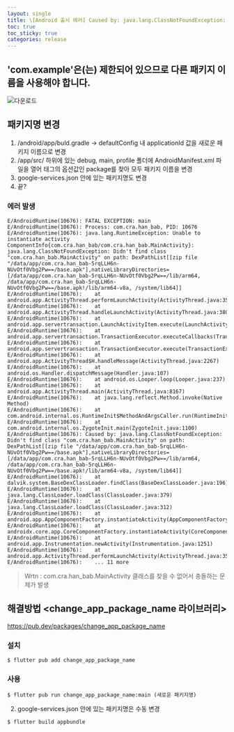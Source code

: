 ```yaml
---
layout: single
title: \[Android 출시 에러] Caused by: java.lang.ClassNotFoundException: Didn't find class \".MainActivity\"
toc: true
toc_sticky: true
categories: release
---
```


## 'com.example'은(는) 제한되어 있으므로 다른 패키지 이름을 사용해야 합니다.
![다운로드](https://github.com/KimGyeongLock/KimGyeongLock.github.io/assets/63464299/31a8ad7e-a186-454f-9211-c3b54c35d320)

## 패키지명 변경
1. /android/app/buld.gradle -> defaultConfig 내 applicationId 값을 새로운 패키지 이름으로 변경
2. /app/src/ 하위에 있는 debug, main, profile 폴더에 AndroidManifest.xml 파일을 열어 <manifest> 태그의 옵션값인 package를 찾아 모두 패키지 이름을 변경
3. google-services.json 안에 있는 패키지명도 변경
4. 끝?

### 에러 발생
```
E/AndroidRuntime(10676): FATAL EXCEPTION: main
E/AndroidRuntime(10676): Process: com.cra.han_bab, PID: 10676
E/AndroidRuntime(10676): java.lang.RuntimeException: Unable to instantiate activity ComponentInfo{com.cra.han_bab/com.cra.han_bab.MainActivity}: java.lang.ClassNotFoundException: Didn't find class "com.cra.han_bab.MainActivity" on path: DexPathList[[zip file "/data/app/com.cra.han_bab-5rqLLH6n-NUvOtf0Vbg2Pw==/base.apk"],nativeLibraryDirectories=[/data/app/com.cra.han_bab-5rqLLH6n-NUvOtf0Vbg2Pw==/lib/arm64, /data/app/com.cra.han_bab-5rqLLH6n-NUvOtf0Vbg2Pw==/base.apk!/lib/arm64-v8a, /system/lib64]]
E/AndroidRuntime(10676): 	at android.app.ActivityThread.performLaunchActivity(ActivityThread.java:3547)
E/AndroidRuntime(10676): 	at android.app.ActivityThread.handleLaunchActivity(ActivityThread.java:3806)
E/AndroidRuntime(10676): 	at android.app.servertransaction.LaunchActivityItem.execute(LaunchActivityItem.java:83)
E/AndroidRuntime(10676): 	at android.app.servertransaction.TransactionExecutor.executeCallbacks(TransactionExecutor.java:135)
E/AndroidRuntime(10676): 	at android.app.servertransaction.TransactionExecutor.execute(TransactionExecutor.java:95)
E/AndroidRuntime(10676): 	at android.app.ActivityThread$H.handleMessage(ActivityThread.java:2267)
E/AndroidRuntime(10676): 	at android.os.Handler.dispatchMessage(Handler.java:107)
E/AndroidRuntime(10676): 	at android.os.Looper.loop(Looper.java:237)
E/AndroidRuntime(10676): 	at android.app.ActivityThread.main(ActivityThread.java:8167)
E/AndroidRuntime(10676): 	at java.lang.reflect.Method.invoke(Native Method)
E/AndroidRuntime(10676): 	at com.android.internal.os.RuntimeInit$MethodAndArgsCaller.run(RuntimeInit.java:496)
E/AndroidRuntime(10676): 	at com.android.internal.os.ZygoteInit.main(ZygoteInit.java:1100)
E/AndroidRuntime(10676): Caused by: java.lang.ClassNotFoundException: Didn't find class "com.cra.han_bab.MainActivity" on path: DexPathList[[zip file "/data/app/com.cra.han_bab-5rqLLH6n-NUvOtf0Vbg2Pw==/base.apk"],nativeLibraryDirectories=[/data/app/com.cra.han_bab-5rqLLH6n-NUvOtf0Vbg2Pw==/lib/arm64, /data/app/com.cra.han_bab-5rqLLH6n-NUvOtf0Vbg2Pw==/base.apk!/lib/arm64-v8a, /system/lib64]]
E/AndroidRuntime(10676): 	at dalvik.system.BaseDexClassLoader.findClass(BaseDexClassLoader.java:196)
E/AndroidRuntime(10676): 	at java.lang.ClassLoader.loadClass(ClassLoader.java:379)
E/AndroidRuntime(10676): 	at java.lang.ClassLoader.loadClass(ClassLoader.java:312)
E/AndroidRuntime(10676): 	at android.app.AppComponentFactory.instantiateActivity(AppComponentFactory.java:95)
E/AndroidRuntime(10676): 	at androidx.core.app.CoreComponentFactory.instantiateActivity(CoreComponentFactory.java:45)
E/AndroidRuntime(10676): 	at android.app.Instrumentation.newActivity(Instrumentation.java:1251)
E/AndroidRuntime(10676): 	at android.app.ActivityThread.performLaunchActivity(ActivityThread.java:3535)
E/AndroidRuntime(10676): 	... 11 more
```
> Wrtn : com.cra.han_bab.MainActivity 클래스를 찾을 수 없어서 충돌하는 문제가 발생

## 해결방법 \<change_app_package_name 라이브러리\>
<https://pub.dev/packages/change_app_package_name>
### 설치
```
$ flutter pub add change_app_package_name
```
### 사용
```
$ flutter pub run change_app_package_name:main (새로운 패키지명)
```
2. google-services.json 안에 있는 패키지명은 수동 변경

```
$ flutter build appbundle
```


